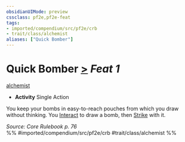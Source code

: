 ```yaml
---
obsidianUIMode: preview
cssclass: pf2e,pf2e-feat
tags:
- imported/compendium/src/pf2e/crb
- trait/class/alchemist
aliases: ["Quick Bomber"]
---
```

# Quick Bomber  [>](chapter-9-playing-the-game.md#Actions "Single Action") *Feat 1*  
[alchemist](rules/traits/alchemist.md)  

- **Activity** Single Action

You keep your bombs in easy-to-reach pouches from which you draw without thinking. You [Interact](interact.md) to draw a bomb, then [Strike](strike.md) with it.

*Source: Core Rulebook p. 76*  
%% #imported/compendium/src/pf2e/crb #trait/class/alchemist %%